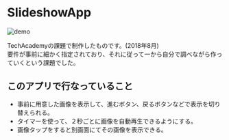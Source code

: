 # SlideshowApp

![demo](https://github.com/amaocha-first/SlideshowApp/images/slideShowAppDemo.gif)

TechAcademyの課題で制作したものです。(2018年8月)  
要件が事前に細かく指定されており、それに従って一から自分で調べながら作っていくという課題でした。

## このアプリで行なっていること
* 事前に用意した画像を表示して、進むボタン、戻るボタンなどで表示を切り替えられる。
* タイマーを使って、２秒ごとに画像を自動再生できるようにする。
* 画像タップをすると別画面にてその画像を表示できる。
